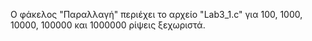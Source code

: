 Ο φάκελος "Παραλλαγή" περιέχει το αρχείο "Lab3_1.c" για 100, 1000, 10000, 100000 και 1000000 ρίψεις ξεχωριστά.
